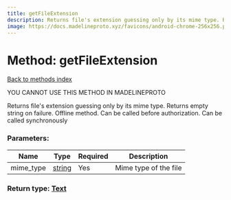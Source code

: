 ```yaml
---
title: getFileExtension
description: Returns file's extension guessing only by its mime type. Returns empty string on failure. Offline method. Can be called before authorization. Can be called synchronously
image: https://docs.madelineproto.xyz/favicons/android-chrome-256x256.png
---
```

# Method: getFileExtension  
[Back to methods index](index.md)


YOU CANNOT USE THIS METHOD IN MADELINEPROTO


Returns file's extension guessing only by its mime type. Returns empty string on failure. Offline method. Can be called before authorization. Can be called synchronously

### Parameters:

| Name     |    Type       | Required | Description |
|----------|---------------|----------|-------------|
|mime\_type|[string](../types/string.md) | Yes|Mime type of the file|


### Return type: [Text](../types/Text.md)

